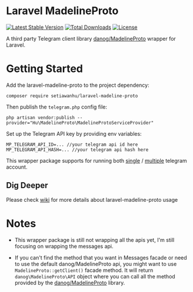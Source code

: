 # Laravel MadelineProto
[![Latest Stable Version](https://poser.pugx.org/setiawanhu/laravel-madeline-proto/v)](//packagist.org/packages/setiawanhu/laravel-madeline-proto)
[![Total Downloads](https://poser.pugx.org/setiawanhu/laravel-madeline-proto/downloads)](//packagist.org/packages/setiawanhu/laravel-madeline-proto)
[![License](https://poser.pugx.org/setiawanhu/laravel-madeline-proto/license)](//packagist.org/packages/setiawanhu/laravel-madeline-proto)

A third party Telegram client library [danog/MadelineProto](https://github.com/danog/MadelineProto) wrapper for Laravel.

# Getting Started

Add the laravel-madeline-proto to the project dependency:

```shell script
composer require setiawanhu/laravel-madeline-proto
```

Then publish the `telegram.php` config file:

```shell script
php artisan vendor:publish --provider="Hu\MadelineProto\MadelineProtoServiceProvider"
```

Set up the Telegram API key by providing env variables:

```dotenv
MP_TELEGRAM_API_ID=... //your telegram api id here
MP_TELEGRAM_API_HASH=... //your telegram api hash here
```

This wrapper package supports for running both [single](https://github.com/setiawanhu/laravel-madeline-proto/wiki/Single-Telegram-Account) / [multiple](https://github.com/setiawanhu/laravel-madeline-proto/wiki/Multiple-Telegram-Account) telegram account.

## Dig Deeper

Please check [wiki](https://github.com/setiawanhu/sanctum-auth/wiki) for more details about laravel-madeline-proto usage

# Notes

* This wrapper package is still not wrapping all the apis yet, I'm still focusing on wrapping the messages api.

* If you can't find the method that you want in Messages facade or need to use the default danog/MadelineProto api, you might want to use `MadelineProto::getClient()` facade method. It will return `danog\MadelineProto\API` object where you can call all the method provided by the [danog/MadelineProto](https://github.com/danog/MadelineProto) library.
